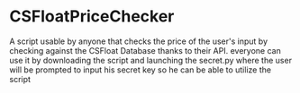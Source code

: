 # CSFloatPriceChecker
A script usable by anyone that checks the price of the user's input by checking against the CSFloat Database thanks to their API. everyone can use it by downloading the script and launching the secret.py where the user will be prompted to input his secret key so he can be able to utilize the script
